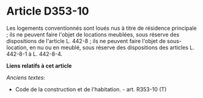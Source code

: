 # Article D353-10

Les logements conventionnés sont loués nus à titre de résidence principale ; ils ne peuvent faire l'objet de locations
meublées, sous réserve des dispositions de l'article L. 442-8 ; ils ne peuvent faire l'objet de sous-location, en nu ou en
meublé, sous réserve des dispositions des articles L. 442-8-1 à L. 442-8-4.

**Liens relatifs à cet article**

_Anciens textes_:

  - Code de la construction et de l'habitation. - art. R353-10 (T)
